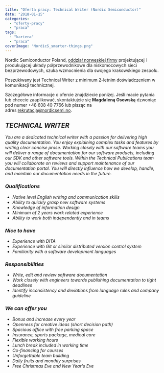 ```yaml
---
title: "Oferta pracy: Technical Writer (Nordic Semiconductor)"
date: "2018-01-15"
categories: 
  - "oferty-pracy"
  - "praca"
tags: 
  - "kariera"
  - "praca"
coverImage: "NordicS_smarter-things.png"
---
```


Nordic Semiconductor Poland, [oddział norweskiej firmy](http://www.nordicsemi.com/) projektującej i produkującej układy półprzewodnikowe dla niskomocowych sieci bezprzewodowych, szuka wzmocnienia dla swojego krakowskiego zespołu.

Poszukiwany jest Technical Writer z minimum 2-letnim doświadczeniem w komunikacji technicznej.

Szczegółowe informacje o ofercie znajdziecie poniżej. Jeśli macie pytania lub chcecie zaaplikować, skontaktujcie się **Magdaleną Osowską** dzwoniąc pod numer +48 608 40 7766 lub pisząc na adres [rekrutacja@nordicsemi.no](mailto:rekrutacja@nordicsemi.no).

## _**TECHNICAL WRITER**_

_You are a dedicated technical writer with a passion for delivering high quality documentation. You enjoy explaining complex tasks and features by writing clear concise prose. Working closely with our software teams you will deliver a range of documentation for our software products, including our SDK and other software tools. Within the Technical Publications team you will collaborate on reviews and support maintenance of our documentation portal. You will directly influence how we develop, handle, and maintain our documentation needs in the future._

### _**Qualifications**_

- _Native level English writing and communication skills_
- _Ability to quickly grasp new software systems_
- _Knowledge of information design_
- _Minimum of 2 years work related experience_
- _Ability to work both independently and in teams_

### _**Nice to have**_

- _Experience with DITA_
- _Experience with Git or similar distributed version control system_
- _Familiarity with a software development languages_

### _**Responsibilities**_

- _Write, edit and review software documentation_
- _Work closely with engineers towards publishing documentation to tight deadlines_
- _Identify inconsistency and deviations from language rules and company guideline_

### _**We can offer you**_

- _Bonus and increase every year_
- _Openness for creative ideas (short decision path)_
- _Spacious office with free parking space_
- _Insurance, sports package, medical care_
- _Flexible working hours_
- _Lunch break included in working time_
- _Co-financing for courses_
- _Unforgettable team building_
- _Daily fruits and monthly surprises_
- _Free Christmas Eve and New Year's Eve_
